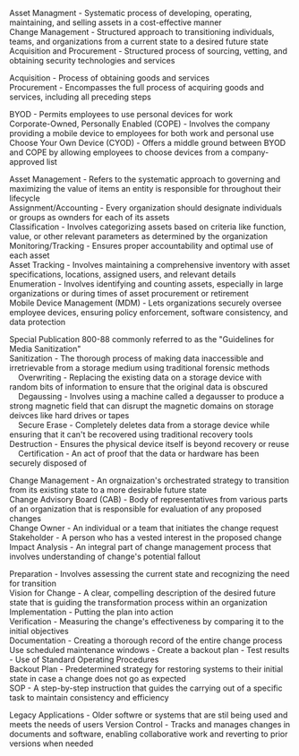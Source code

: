 Asset Managment - Systematic process of developing, operating, maintaining, and selling assets in a cost-effective manner  
Change Management - Structured approach to transitioning individuals, teams, and organizations from a current state to a desired future state  
Acquisition and Procurement - Structured process of sourcing, vetting, and obtaining security technologies and services  

Acquisition - Process of obtaining goods and services  
Procurement - Encompasses the full process of acquiring goods and services, including all preceding steps  

BYOD - Permits employees to use personal devices for work  
Corporate-Owned, Personally Enabled (COPE) - Involves the company providing a mobile device to employees for both work and personal use  
Choose Your Own Device (CYOD) - Offers a middle ground between BYOD and COPE by allowing employees to choose devices from a company-approved list  

Asset Management - Refers to the systematic approach to governing and maximizing the value of items an entity is responsible for throughout their lifecycle   
Assignment/Accounting - Every organization should designate individuals or groups as ownders for each of its assets  
Classification - Involves categorizing assets based on criteria like function, value, or other relevant parameters as determined by the organization  
Monitoring/Tracking - Ensures proper accountability and optimal use of each asset  
Asset Tracking - Involves maintaining a comprehensive inventory with asset specifications, locations, assigned users, and relevant details  
Enumeration - Involves identifying and counting assets, especially in large organizations or during times of asset procurement or retirement  
Mobile Device Management (MDM) - Lets organizations securely oversee employee devices, ensuring policy enforcement, software consistency, and data protection  

Special Publication 800-88 commonly referred to as the "Guidelines for Media Sanitization"  
Sanitization - The thorough process of making data inaccessible and irretrievable from a storage medium using traditional forensic methods  
&nbsp;&nbsp;&nbsp;&nbsp;Overwriting - Replacing the existing data on a storage device with random bits of information to ensure that the original data is obscured  
&nbsp;&nbsp;&nbsp;&nbsp;Degaussing - Involves using a machine called a degausser to produce a strong magnetic field that can disrupt the magnetic domains on storage deivces like hard drives or tapes  
&nbsp;&nbsp;&nbsp;&nbsp;Secure Erase - Completely deletes data from a storage device while ensuring that it can't be recovered using traditional recovery tools  
Destruction - Ensures the physical device itself is beyond recovery or reuse  
&nbsp;&nbsp;&nbsp;&nbsp;Certification - An act of proof that the data or hardware has been securely disposed of  

Change Management - An orgnaization's orchestrated strategy to transition from its existing state to a more desirable future state  
Change Advisory Board (CAB) - Body of representatives from various parts of an organization that is responsible for evaluation of any proposed changes  
Change Owner - An individual or a team that initiates the change request  
Stakeholder - A person who has a vested interest in the proposed change  
Impact Analysis - An integral part of change management process that involves understanding of change's potential fallout  

Preparation - Involves assessing the current state and recognizing the need for transition  
Vision for Change - A clear, compelling description of the desired future state that is guiding the transformation process within an organization  
Implementation - Putting the plan into action  
Verification - Measuring the change's effectiveness by comparing it to the initial objectives  
Documentation - Creating a thorough record of the entire change process  
Use scheduled maintenance windows - Create a backout plan - Test results - Use of Standard Operating Procedures  
Backout Plan - Predetermined strategy for restoring systems to their initial state in case a change does not go as expected  
SOP - A step-by-step instruction that guides the carrying out of a specific task to maintain consistency and efficiency

Legacy Applications - Older softwre or systems that are stil being used and meets the needs of users
Version Control - Tracks and manages changes in documents and software, enabling collaborative work and reverting to prior versions when needed
